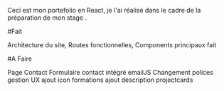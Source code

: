 Ceci est mon portefolio en React, je l'ai réalisé dans le cadre de la préparation de mon stage .


#Fait

Architecture du site,
Routes fonctionnelles,
Components principaux fait


#A Faire

Page Contact
Formulaire contact
intégré emailJS
Changement polices
gestion UX
ajout icon formations
ajout description projectcards